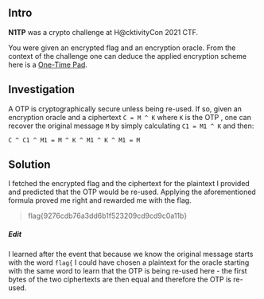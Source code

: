 ## Intro
**N1TP** was a crypto challenge at H@cktivityCon 2021 CTF.  

You were given an encrypted flag and an encryption oracle. From the context of the challenge one can deduce the applied encryption scheme here is a [One-Time Pad](https://en.wikipedia.org/wiki/One-time_pad).

## Investigation
A OTP is cryptographically secure unless being re-used. If so, given an encryption oracle and a ciphertext `C = M ^ K` where `K` is the OTP , one can recover the original message `M` by simply calculating `C1 = M1 ^ K` and then:  

```
C ^ C1 ^ M1 = M ^ K ^ M1 ^ K ^ M1 = M
```

## Solution
I fetched the encrypted flag and the ciphertext for the plaintext I provided and predicted that the OTP would be re-used. Applying the aforementioned formula proved me right and rewarded me with the flag.

> flag{9276cdb76a3dd6b1f523209cd9cd9c0a11b}

##### Edit
I learned after the event that because we know the original message starts with the word `flag{` I could have chosen a plaintext for the oracle starting with the same word to learn that the OTP is being re-used here - the first bytes of the two ciphertexts are then equal and therefore the OTP is re-used.
